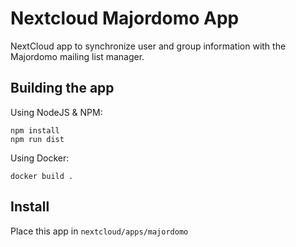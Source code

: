 # Nextcloud Majordomo App

NextCloud app to synchronize user and group information with the Majordomo mailing list manager.

## Building the app
Using NodeJS & NPM:
```
npm install
npm run dist
```

Using Docker:
```
docker build .
```

## Install
Place this app in `nextcloud/apps/majordomo`
